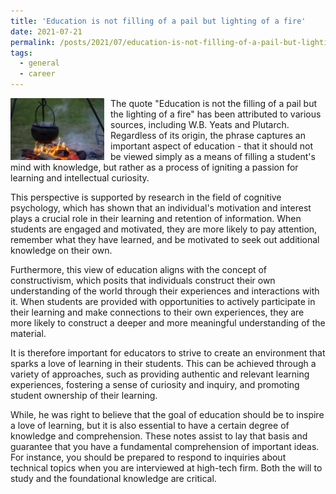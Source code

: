 ```yaml
---
title: 'Education is not filling of a pail but lighting of a fire'
date: 2021-07-21
permalink: /posts/2021/07/education-is-not-filling-of-a-pail-but-lighting-of-a-fire/
tags:
  - general
  - career
---
```


<img width="150" alt="fire" src="/images/posts/education-is-not-filling-of-a-pail-but-lighting-of-a-fire.jpg" style="float: left; margin-right: 10px;" /> The quote "Education is not the filling of a pail but the lighting of a fire" has been attributed to various sources, including W.B. Yeats and Plutarch. Regardless of its origin, the phrase captures an important aspect of education - that it should not be viewed simply as a means of filling a student's mind with knowledge, but rather as a process of igniting a passion for learning and intellectual curiosity.

This perspective is supported by research in the field of cognitive psychology, which has shown that an individual's motivation and interest plays a crucial role in their learning and retention of information. When students are engaged and motivated, they are more likely to pay attention, remember what they have learned, and be motivated to seek out additional knowledge on their own.

Furthermore, this view of education aligns with the concept of constructivism, which posits that individuals construct their own understanding of the world through their experiences and interactions with it. When students are provided with opportunities to actively participate in their learning and make connections to their own experiences, they are more likely to construct a deeper and more meaningful understanding of the material.

It is therefore important for educators to strive to create an environment that sparks a love of learning in their students. This can be achieved through a variety of approaches, such as providing authentic and relevant learning experiences, fostering a sense of curiosity and inquiry, and promoting student ownership of their learning.

While, he was right to believe that the goal of education should be to inspire a love of learning, but it is also essential to have a certain degree of knowledge and comprehension. These notes assist to lay that basis and guarantee that you have a fundamental comprehension of important ideas. For instance, you should be prepared to respond to inquiries about technical topics when you are interviewed at high-tech firm. Both the will to study and the foundational knowledge are critical.
